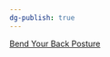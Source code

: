 ```yaml
---
dg-publish: true
---
```

[Bend Your Back Posture](https://www.facebook.com/reel/626095706089896?fs=e&s=TIeQ9V&mibextid=0NULKw)